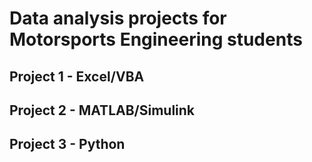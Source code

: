 # Data analysis projects for Motorsports Engineering students

## Project 1 - Excel/VBA

## Project 2 - MATLAB/Simulink

## Project 3 - Python
